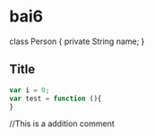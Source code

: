 # bai6

class Person {
  private String name;
}
## Title

```javascript
var i = 0;
var test = function (){
}
```
//This is a addition comment
